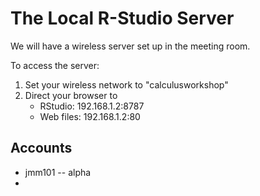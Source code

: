 The Local R-Studio Server
============

We will have a wireless server set up in the meeting room.

To access the server:
1. Set your wireless network to "calculusworkshop"
2. Direct your browser to
    * RStudio: 192.168.1.2:8787
    * Web files: 192.168.1.2:80

Accounts
--------

* jmm101 -- alpha
*